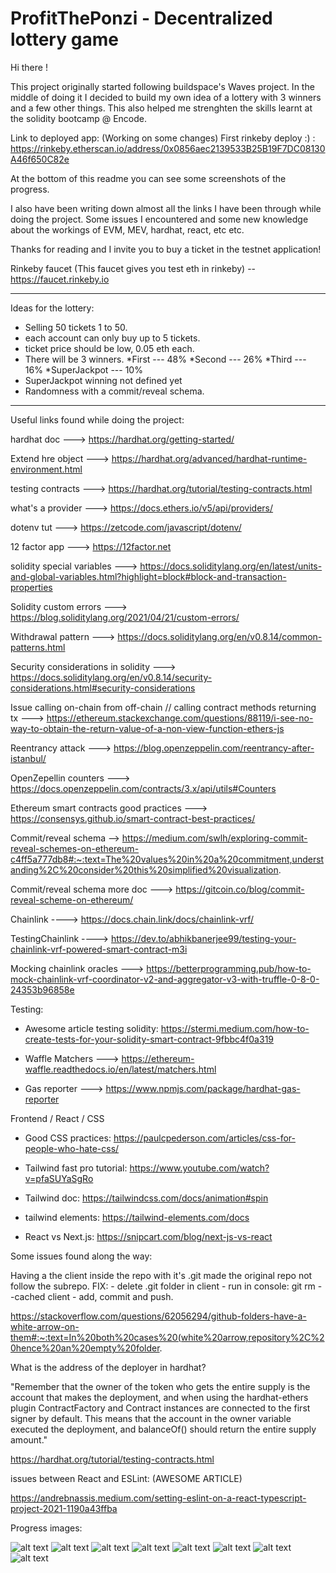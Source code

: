 # ProfitThePonzi - Decentralized lottery game

Hi there !

This project originally started following buildspace's Waves project. In the middle of doing it I decided to build my own idea of a lottery with 3 winners and a few other things. This also helped me strenghten the skills learnt at the solidity bootcamp @ Encode.

Link to deployed app: (Working on some changes)
First rinkeby deploy :) : https://rinkeby.etherscan.io/address/0x0856aec2139533B25B19F7DC08130A46f650C82e

At the bottom of this readme you can see some screenshots of the progress.

I also have been writing down almost all the links I have been through while doing the project. Some issues I encountered and some new knowledge about the workings of EVM, MEV, hardhat, react, etc etc.

Thanks for reading and I invite you to buy a ticket in the testnet application!

Rinkeby faucet (This faucet gives you test eth in rinkeby) -- https://faucet.rinkeby.io

---
Ideas for the lottery:

- Selling 50 tickets 1 to 50.
- each account can only buy up to 5 tickets.
- ticket price should be low, 0.05 eth each.
- There will be 3 winners.
    *First --- 48%
    *Second --- 26%
    *Third --- 16%
    *SuperJackpot --- 10%
- SuperJackpot winning not defined yet
- Randomness with a commit/reveal schema.
---

Useful links found while doing the project:

hardhat doc ---> https://hardhat.org/getting-started/

Extend hre object ---> https://hardhat.org/advanced/hardhat-runtime-environment.html

testing contracts ---> https://hardhat.org/tutorial/testing-contracts.html


what's a provider ---> https://docs.ethers.io/v5/api/providers/

dotenv tut ---> https://zetcode.com/javascript/dotenv/

12 factor app ---> https://12factor.net


solidity special variables ---> https://docs.soliditylang.org/en/latest/units-and-global-variables.html?highlight=block#block-and-transaction-properties

Solidity custom errors ---> https://blog.soliditylang.org/2021/04/21/custom-errors/

Withdrawal pattern ---> https://docs.soliditylang.org/en/v0.8.14/common-patterns.html

Security considerations in solidity ---> https://docs.soliditylang.org/en/v0.8.14/security-considerations.html#security-considerations

Issue calling on-chain from off-chain // calling contract methods returning tx ---> https://ethereum.stackexchange.com/questions/88119/i-see-no-way-to-obtain-the-return-value-of-a-non-view-function-ethers-js

Reentrancy attack ---> https://blog.openzeppelin.com/reentrancy-after-istanbul/

OpenZepellin counters ---> https://docs.openzeppelin.com/contracts/3.x/api/utils#Counters

Ethereum smart contracts good practices ---> https://consensys.github.io/smart-contract-best-practices/

Commit/reveal schema --> https://medium.com/swlh/exploring-commit-reveal-schemes-on-ethereum-c4ff5a777db8#:~:text=The%20values%20in%20a%20commitment,understanding%2C%20consider%20this%20simplified%20visualization.

Commit/reveal schema more doc ---> https://gitcoin.co/blog/commit-reveal-scheme-on-ethereum/

Chainlink ----> https://docs.chain.link/docs/chainlink-vrf/

TestingChainlink ----> https://dev.to/abhikbanerjee99/testing-your-chainlink-vrf-powered-smart-contract-m3i

Mocking chainlink oracles ---> https://betterprogramming.pub/how-to-mock-chainlink-vrf-coordinator-v2-and-aggregator-v3-with-truffle-0-8-0-24353b96858e

Testing:

- Awesome article testing solidity: https://stermi.medium.com/how-to-create-tests-for-your-solidity-smart-contract-9fbbc4f0a319

- Waffle Matchers ---> https://ethereum-waffle.readthedocs.io/en/latest/matchers.html

- Gas reporter ---> https://www.npmjs.com/package/hardhat-gas-reporter

Frontend / React / CSS

- Good CSS practices: https://paulcpederson.com/articles/css-for-people-who-hate-css/

- Tailwind fast pro tutorial: https://www.youtube.com/watch?v=pfaSUYaSgRo

- Tailwind doc: https://tailwindcss.com/docs/animation#spin

- tailwind elements: https://tailwind-elements.com/docs

- React vs Next.js: https://snipcart.com/blog/next-js-vs-react


Some issues found along the way: 

Having a the client inside the repo with it's .git made the original repo not follow the subrepo.
FIX:
    - delete .git folder in client
    - run in console:  git rm --cached client
    - add, commit and push.
    
https://stackoverflow.com/questions/62056294/github-folders-have-a-white-arrow-on-them#:~:text=In%20both%20cases%20(white%20arrow,repository%2C%20hence%20an%20empty%20folder.

What is the address of the deployer in hardhat?

"Remember that the owner of the token who gets the entire supply is the account that makes the deployment, and when using the hardhat-ethers plugin ContractFactory and Contract instances are connected to the first signer by default. This means that the account in the owner variable executed the deployment, and balanceOf() should return the entire supply amount."

https://hardhat.org/tutorial/testing-contracts.html

issues between React and ESLint: (AWESOME ARTICLE)

https://andrebnassis.medium.com/setting-eslint-on-a-react-typescript-project-2021-1190a43ffba



Progress images:

![alt text](https://github.com/fede2442/buildspaceWavesProject/blob/main/evm/ScreenShots/1.JPG)
![alt text](https://github.com/fede2442/buildspaceWavesProject/blob/main/evm/ScreenShots/2.JPG)
![alt text](https://github.com/fede2442/buildspaceWavesProject/blob/main/evm/ScreenShots/3.JPG)
![alt text](https://github.com/fede2442/buildspaceWavesProject/blob/main/evm/ScreenShots/4.JPG)
![alt text](https://github.com/fede2442/buildspaceWavesProject/blob/main/evm/ScreenShots/5.JPG)
![alt text](https://github.com/fede2442/buildspaceWavesProject/blob/main/evm/ScreenShots/6.JPG)
![alt text](https://github.com/fede2442/buildspaceWavesProject/blob/main/evm/ScreenShots/7.JPG)
![alt text](https://github.com/fede2442/buildspaceWavesProject/blob/main/evm/ScreenShots/8.JPG)
